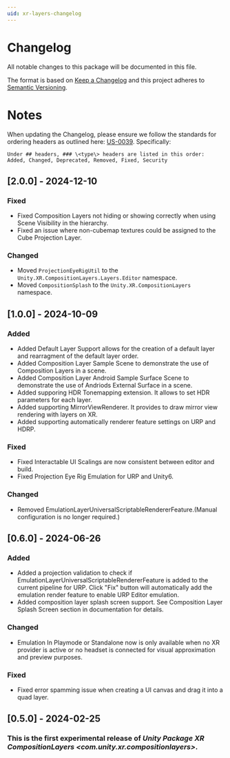 ```yaml
---
uid: xr-layers-changelog
---
```


# Changelog
All notable changes to this package will be documented in this file.

The format is based on [Keep a Changelog](http://keepachangelog.com/en/1.0.0/)
and this project adheres to [Semantic Versioning](http://semver.org/spec/v2.0.0.html).

# Notes
When updating the Changelog, please ensure we follow the standards for ordering headers as outlined here: [US-0039](https://standards.ds.unity3d.com/Standards/US-0039/). Specifically:
```
Under ## headers, ### \<type\> headers are listed in this order: Added, Changed, Deprecated, Removed, Fixed, Security
```
## [2.0.0] - 2024-12-10

### Fixed
* Fixed Composition Layers not hiding or showing correctly when using Scene Visibility in the hierarchy.
* Fixed an issue where non-cubemap textures could be assigned to the Cube Projection Layer.

### Changed
* Moved `ProjectionEyeRigUtil` to the `Unity.XR.CompositionLayers.Layers.Editor` namespace.
* Moved `CompositionSplash` to the `Unity.XR.CompositionLayers` namespace.

## [1.0.0] - 2024-10-09

### Added
* Added Default Layer Support allows for the creation of a default layer and rearragment of the default layer order.
* Added Composition Layer Sample Scene to demonstrate the use of Composition Layers in a scene.
* Added Composition Layer Android Sample Surface Scene to demonstrate the use of Andriods External Surface in a scene.
* Added supporing HDR Tonemapping extension. It allows to set HDR parameters for each layer.
* Added supporting MirrorViewRenderer. It provides to draw mirror view rendering with layers on XR.
* Added supporting automatically renderer feature settings on URP and HDRP.

### Fixed
* Fixed Interactable UI Scalings are now consistent between editor and build.
* Fixed Projection Eye Rig Emulation for URP and Unity6.

### Changed
* Removed EmulationLayerUniversalScriptableRendererFeature.(Manual configuration is no longer required.)

## [0.6.0] - 2024-06-26

### Added
* Added a projection validation to check if EmulationLayerUniversalScriptableRendererFeature is added to the current pipeline for URP. Click "Fix" button will automatically add the emulation render feature to enable URP Editor emulation.
* Added composition layer splash screen support. See Composition Layer Splash Screen section in documentation for details.

### Changed
* Emulation In Playmode or Standalone now is only available when no XR provider is active or no headset is connected for visual approximation and preview purposes.

### Fixed
* Fixed error spamming issue when creating a UI canvas and drag it into a quad layer.

## [0.5.0] - 2024-02-25

### This is the first experimental release of *Unity Package XR CompositionLayers \<com.unity.xr.compositionlayers\>*.
